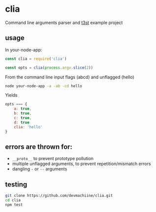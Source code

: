 #  clia

Command line arguments parser and [t3st](https://www.npmjs.com/package/t3st) example project

## usage

In your-node-app:

```js
const clia = require('clia')

const opts = clia(process.argv.slice(2))
```

From the command line input flags (abcd) and unflagged (hello)
```bash
node your-node-app -a -ab -cd hello
```

Yields
```js
opts === {
    a: true,
    b: true,
    c: true,
    d: true
    clia: 'hello'
}
```

## errors are thrown for:

* `__proto__`  to prevent prototype pollution
* multiple unflagged arguments, to prevent repetition/mismatch errors
* dangling `-` or `--` arguments

## testing

```bash
git clone https://github.com/devmachiine/clia.git
cd clia
npm test
```